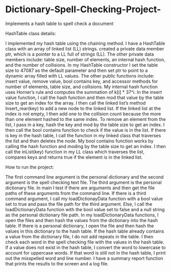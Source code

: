 # Dictionary-Spell-Checking-Project-
Implements a hash table to spell check a document 

HashTable class details:

I implemented my hash table using the chaining method. I have a HashTable class with an array of linked list (LL) strings.
created a private data member ptr, which is a pointer to a LL full of strings (LL<string>). The other private data members include:
table size, number of elements, an internal hash function, and the number of collisions. In my HashTable constructor I set the table
size to 47087 as the default parameter and then set ptr to point to a dynamic array filled with LL<string> values. The other public
functions include: insert value, remove value, bool contains key, and accessor methods for number of elements, table size, and
collisions. My internal hash function uses Horner’s rule and computes the summation of k[i] * 37^i.  In the insert value function, I
call the hash function and then mod that value by the table size to get an index for the array. I then call the linked list’s method
Insert_rear(key) to add a new node to the linked list. If the linked list at the index is not empty, I then add one to the collision
count because the more than one element hashed to the same index. To remove an element from the list, I pass in a key, hash the key
and mod by the table size to get an index. I then call the bool contains function to check if the value is in the list. If there is
key in the hash table, I call the function in my linked class that traverses the list and then deletes the node. My bool contains
function works by calling the hash function and moding by the table size to get an index. I then call the inList(key) function in my
LL class which traverses the list, compares keys and returns true if the element is in the linked list.
	
How to run the project: 

The first command line argument is the personal dictionary and the second argument is the spell checking text file. The third
argument is the personal dictionary file. In main I test if there are arguments and then get the file paths of these arguments from
the command line. If there is a third command argument, I call my loadDictionayData function with a bool value set to true and pass
the file path for the third argument. Else, I call the loadDictionaryData function with the bool value set to false and a null string
as the personal dictionary file path. In my loadDictionaryData functions, I open the files and then hash the values from the
dictionary into the hash table. If there is a personal dictionary, I open the file and then hash the values in this dictionary to the
hash table. If the hash table already contains a value from the dictionary file, I do not add repeats in the table. I then check each
word in the spell checking file with the values in the hash table. If a value does not exist in the hash table, I convert the word to
lowercase to account for uppercase words. If that word is still not in the hash table, I print out the misspelled word and line
number. I have a summary report function that prints the results to the screen and a log file. 



